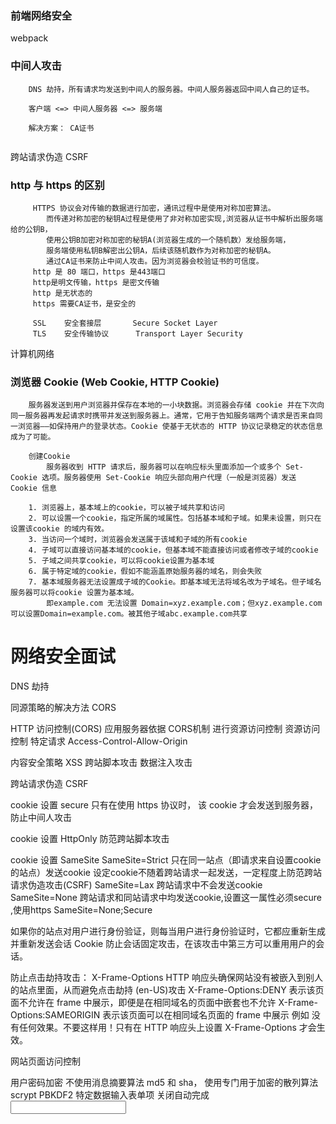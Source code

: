 ### 前端网络安全

webpack
### 中间人攻击
```
	DNS 劫持，所有请求均发送到中间人的服务器。中间人服务器返回中间人自己的证书。

	客户端 <=> 中间人服务器 <=> 服务端

	解决方案： CA证书
	

```
跨站请求伪造 CSRF
### http 与 https 的区别
```
	 HTTPS 协议会对传输的数据进行加密，通讯过程中是使用对称加密算法。
	 	而传递对称加密的秘钥A过程是使用了非对称加密实现,浏览器从证书中解析出服务端给的公钥B，
	 	使用公钥B加密对称加密的秘钥A(浏览器生成的一个随机数）发给服务端，
	 	服务端使用私钥B解密出公钥A，后续该随机数作为对称加密的秘钥A。
	 	通过CA证书来防止中间人攻击。因为浏览器会校验证书的可信度。
	 http 是 80 端口，https 是443端口
	 http是明文传输，https 是密文传输
	 http 是无状态的
	 https 需要CA证书，是安全的

	 SSL	安全套接层		Secure Socket Layer
	 TLS   	安全传输协议 		Transport Layer Security
```

计算机网络
### 浏览器 Cookie (Web Cookie, HTTP Cookie)
```
	服务器发送到用户浏览器并保存在本地的一小块数据。浏览器会存储 cookie 并在下次向同一服务器再发起请求时携带并发送到服务器上。通常，它用于告知服务端两个请求是否来自同一浏览器——如保持用户的登录状态。Cookie 使基于无状态的 HTTP 协议记录稳定的状态信息成为了可能。

	创建Cookie
		服务器收到 HTTP 请求后，服务器可以在响应标头里面添加一个或多个 Set-Cookie 选项。服务器使用 Set-Cookie 响应头部向用户代理（一般是浏览器）发送 Cookie 信息

	1. 浏览器上，基本域上的cookie，可以被子域共享和访问
	2. 可以设置一个cookie，指定所属的域属性。包括基本域和子域。如果未设置，则只在设置该cookie 的域内有效。
	3. 当访问一个域时，浏览器会发送属于该域和子域的所有cookie
	4. 子域可以直接访问基本域的cookie，但基本域不能直接访问或者修改子域的cookie
	5. 子域之间共享cookie，可以将cookie设置为基本域
	6. 属于特定域的cookie，假如不能涵盖原始服务器的域名，则会失败
	7. 基本域服务器无法设置成子域的Cookie。即基本域无法将域名改为子域名。但子域名服务器可以将cookie 设置为基本域。
		即example.com 无法设置 Domain=xyz.example.com；但xyz.example.com可以设置Domain=example.com。被其他子域abc.example.com共享
```

# 网络安全面试

DNS 劫持

同源策略的解决方法 CORS

HTTP 访问控制(CORS)
	应用服务器依据 CORS机制 进行资源访问控制
资源访问控制 特定请求 Access-Control-Allow-Origin

内容安全策略
	XSS 跨站脚本攻击 数据注入攻击

跨站请求伪造 CSRF

cookie 设置 secure
	只有在使用 https 协议时， 该 cookie 才会发送到服务器，防止中间人攻击

cookie 设置 HttpOnly
	防范跨站脚本攻击

cookie 设置 SameSite
	SameSite=Strict 只在同一站点（即请求来自设置cookie的站点）发送cookie
	设定cookie不随着跨站请求一起发送，一定程度上防范跨站请求伪造攻击(CSRF)
	SameSite=Lax
	跨站请求中不会发送cookie
	SameSite=None
	跨站请求和同站请求中均发送cookie,设置这一属性必须secure ,使用https SameSite=None;Secure

如果你的站点对用户进行身份验证，则每当用户进行身份验证时，它都应重新生成并重新发送会话 Cookie
	防止会话固定攻击，在该攻击中第三方可以重用用户的会话。

防止点击劫持攻击：
	X-Frame-Options HTTP 响应头确保网站没有被嵌入到别人的站点里面，从而避免点击劫持 (en-US)攻击
	X-Frame-Options:DENY 表示该页面不允许在 frame 中展示，即便是在相同域名的页面中嵌套也不允许
	X-Frame-Options:SAMEORIGIN 	表示该页面可以在相同域名页面的 frame 中展示
	例如 <meta http-equiv="X-Frame-Options" content="deny"> 没有任何效果。不要这样用！只有在 HTTP 响应头上设置  X-Frame-Options 才会生效。

网站页面访问控制	

用户密码加密 不使用消息摘要算法 md5 和 sha， 使用专门用于加密的散列算法 scrypt PBKDF2
特定数据输入表单项 关闭自动完成 <input type='password' autocomplete='off' />